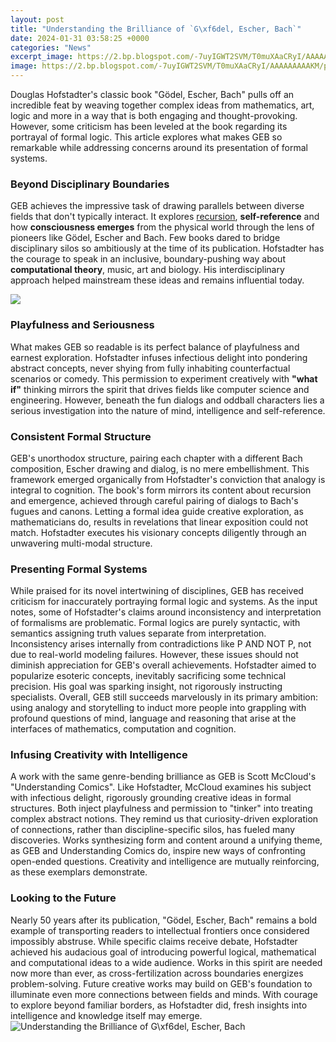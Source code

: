 ```yaml
---
layout: post
title: "Understanding the Brilliance of `G\xf6del, Escher, Bach`"
date: 2024-01-31 03:58:25 +0000
categories: "News"
excerpt_image: https://2.bp.blogspot.com/-7uyIGWT2SVM/T0muXAaCRyI/AAAAAAAAAKM/p1YCwy11SmY/s1600/bach.jpg
image: https://2.bp.blogspot.com/-7uyIGWT2SVM/T0muXAaCRyI/AAAAAAAAAKM/p1YCwy11SmY/s1600/bach.jpg
---
```


Douglas Hofstadter's classic book "Gödel, Escher, Bach" pulls off an incredible feat by weaving together complex ideas from mathematics, art, logic and more in a way that is both engaging and thought-provoking. However, some criticism has been leveled at the book regarding its portrayal of formal logic. This article explores what makes GEB so remarkable while addressing concerns around its presentation of formal systems. 
### Beyond Disciplinary Boundaries
GEB achieves the impressive task of drawing parallels between diverse fields that don't typically interact. It explores [recursion](https://store.fi.io.vn/womens-pitbull-mom-funny-valentines-day-dog-lovers-bully-pitty-1-3), **self-reference** and how **consciousness emerges** from the physical world through the lens of pioneers like Gödel, Escher and Bach. Few books dared to bridge disciplinary silos so ambitiously at the time of its publication. Hofstadter has the courage to speak in an inclusive, boundary-pushing way about **computational theory**, music, art and biology. His interdisciplinary approach helped mainstream these ideas and remains influential today.

![](http://cfile211.uf.daum.net/image/15150C584D70183104BB13)
### Playfulness and Seriousness  
What makes GEB so readable is its perfect balance of playfulness and earnest exploration. Hofstadter infuses infectious delight into pondering abstract concepts, never shying from fully inhabiting counterfactual scenarios or comedy. This permission to experiment creatively with **"what if"** thinking mirrors the spirit that drives fields like computer science and engineering. However, beneath the fun dialogs and oddball characters lies a serious investigation into the nature of mind, intelligence and self-reference.
### Consistent Formal Structure
GEB's unorthodox structure, pairing each chapter with a different Bach composition, Escher drawing and dialog, is no mere embellishment. This framework emerged organically from Hofstadter's conviction that analogy is integral to cognition. The book's form mirrors its content about recursion and emergence, achieved through careful pairing of dialogs to Bach's fugues and canons. Letting a formal idea guide creative exploration, as mathematicians do, results in revelations that linear exposition could not match. Hofstadter executes his visionary concepts diligently through an unwavering multi-modal structure.
### Presenting Formal Systems 
While praised for its novel intertwining of disciplines, GEB has received criticism for inaccurately portraying formal logic and systems. As the input notes, some of Hofstadter's claims around inconsistency and interpretation of formalisms are problematic. Formal logics are purely syntactic, with semantics assigning truth values separate from interpretation. Inconsistency arises internally from contradictions like P AND NOT P, not due to real-world modeling failures. 
However, these issues should not diminish appreciation for GEB's overall achievements. Hofstadter aimed to popularize esoteric concepts, inevitably sacrificing some technical precision. His goal was sparking insight, not rigorously instructing specialists. Overall, GEB still succeeds marvelously in its primary ambition: using analogy and storytelling to induct more people into grappling with profound questions of mind, language and reasoning that arise at the interfaces of mathematics, computation and cognition.
### Infusing Creativity with Intelligence
A work with the same genre-bending brilliance as GEB is Scott McCloud's "Understanding Comics". Like Hofstadter, McCloud examines his subject with infectious delight, rigorously grounding creative ideas in formal structures. Both inject playfulness and permission to "tinker" into treating complex abstract notions. They remind us that curiosity-driven exploration of connections, rather than discipline-specific silos, has fueled many discoveries. Works synthesizing form and content around a unifying theme, as GEB and Understanding Comics do, inspire new ways of confronting open-ended questions. Creativity and intelligence are mutually reinforcing, as these exemplars demonstrate.
### Looking to the Future
Nearly 50 years after its publication, "Gödel, Escher, Bach" remains a bold example of transporting readers to intellectual frontiers once considered impossibly abstruse. While specific claims receive debate, Hofstadter achieved his audacious goal of introducing powerful logical, mathematical and computational ideas to a wide audience. Works in this spirit are needed now more than ever, as cross-fertilization across boundaries energizes problem-solving. Future creative works may build on GEB's foundation to illuminate even more connections between fields and minds. With courage to explore beyond familiar borders, as Hofstadter did, fresh insights into intelligence and knowledge itself may emerge.
![Understanding the Brilliance of `G\xf6del, Escher, Bach`](https://2.bp.blogspot.com/-7uyIGWT2SVM/T0muXAaCRyI/AAAAAAAAAKM/p1YCwy11SmY/s1600/bach.jpg)